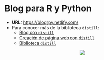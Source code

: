 # Blog para R y Python

- **URL:** https://blogrpy.netlify.com/
- Para conocer más de la biblioteca `distill`:
    - [Blog con `distill`](https://rstudio.github.io/distill/blog.html)
    - [Creación de página web con `distill`](https://rstudio.github.io/distill/publish_website.html)
    - [Biblioteca `distill`](https://rstudio.github.io/distill/)

<center>
<img src = "https://www.maximaformacion.es/wp-content/uploads/2018/09/r-VS-pYTHON-2018.png"/>
</center>